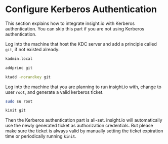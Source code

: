 # Configure Kerberos Authentication

This section explains how to integrate insight.io with Kerberos authentication. You can skip this part if you are not using Kerberos authentication.

Log into the machine that host the KDC server and add a principle called `git`, if not existed already:

```bash
kadmin.local
```

```bash
addprinc git
```

```bash
ktadd -norandkey git
```

Log into the machine that you are planning to run insight.io with, change to user `root`, and generate a valid kerberos ticket.

```bash
sudo su root
```

```bash
kinit git
```

Then the Kerberos authentication part is all-set. insight.io will automatically use the newly generated ticket as authorization credentials. But please make sure the ticket is always valid by manually setting the ticket expiration time or periodically running `kinit`. 
